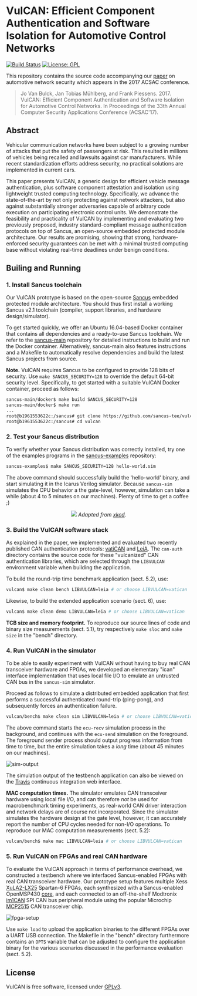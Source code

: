 # VulCAN: Efficient Component Authentication and Software Isolation for Automotive Control Networks
[![Build Status](https://travis-ci.org/sancus-tee/vulcan.svg?branch=master)](https://travis-ci.org/sancus-tee/vulcan)
[![License: GPL](https://img.shields.io/badge/License-GPL-blue.svg)](https://www.gnu.org/licenses/gpl-3.0)

This repository contains the source code accompanying our
[paper](https://distrinet.cs.kuleuven.be/software/sancus/publications/acsac17.pdf)
on automotive network security which appears in the 2017 ACSAC conference.

> Jo Van Bulck, Jan Tobias Mühlberg, and Frank Piessens. 2017. VulCAN:
> Efficient Component Authentication and Software Isolation for Automotive
> Control Networks. In Proceedings of the 33th Annual Computer Security
> Applications Conference (ACSAC'17).

## Abstract

Vehicular communication networks have been subject to a growing number of
attacks that put the safety of passengers at risk. This resulted in millions of
vehicles being recalled and lawsuits against car manufacturers. While recent
standardization efforts address security, no practical solutions are
implemented in current cars. 

This paper presents VulCAN, a generic design for efficient vehicle message
authentication, plus software component attestation and isolation using
lightweight trusted computing technology. Specifically, we advance the
state-of-the-art by not only protecting against network attackers, but also
against substantially stronger adversaries capable of arbitrary code execution
on participating electronic control units. We demonstrate the feasibility and
practicality of VulCAN by implementing and evaluating two previously
proposed, industry standard-compliant message authentication protocols on top
of Sancus, an open-source embedded protected module architecture. Our results
are promising, showing that strong, hardware-enforced security guarantees can
be met with a minimal trusted computing base without violating real-time
deadlines under benign conditions.

## Builing and Running

### 1. Install Sancus toolchain

Our VulCAN prototype is based on the open-source
[Sancus](https://distrinet.cs.kuleuven.be/software/sancus/) embedded protected
module architecture. You should thus first install a working Sancus v2.1
toolchain (compiler, support libraries, and hardware design/simulator).

To get started quickly, we offer an Ubuntu 16.04-based Docker container that
contains all dependencies and a ready-to-use Sancus toolchain. We refer to the
[sancus-main](https://github.com/sancus-tee/sancus-main/tree/master/docker)
repository for detailed instructions to build and run the Docker container.
Alternatively, sancus-main also features instructions and a Makefile to
automatically resolve dependencies and build the latest Sancus projects from
source.

**Note.** VulCAN requires Sancus to be configured to provide 128 bits of
security. Use `make SANCUS_SECURITY=128` to override the default 64-bit
security level. Specifically, to get started with a suitable VulCAN Docker
container, proceed as follows:

```bash
sancus-main/docker$ make build SANCUS_SECURITY=128
sancus-main/docker$ make run
...
root@b1961553622c:/sancus# git clone https://github.com/sancus-tee/vulcan.git
root@b1961553622c:/sancus# cd vulcan
```

### 2. Test your Sancus distribution

To verify whether your Sancus distribution was correctly installed, try one of
the examples programs in the
[sancus-examples](https://github.com/sancus-tee/sancus-examples) repository:

```bash
sancus-examples$ make SANCUS_SECURITY=128 hello-world.sim
```

The above command should successfully build the 'hello-world' binary, and start
simulating it in the Icarus Verilog simulator. Because `sancus-sim` simulates
the CPU behavior a the gate-level, however, simulation can take a while (about
4 to 5 minutes on our machines). Plenty of time to get a coffee ;)

<p align="center">
  <img src="https://distrinet.cs.kuleuven.be/software/sancus/sancus-sim_small.png"/>
  <em>Adapted from <a href="https://www.xkcd.com/303/">xkcd</a>.</em>
</p>


### 3. Build the VulCAN software stack

As explained in the paper, we implemented and evaluated two recently published
CAN authentication protocols:
[vatiCAN](https://www.infsec.cs.uni-saarland.de/~nuernberger/getbibtex.php?type=pdf&citation=nuernberger2016vatican&category=publications)
and [LeiA](https://www.cs.bham.ac.uk/~garciaf/publications/leia.pdf). The
`can-auth` directory contains the source code for these "vulcanized" CAN
authentication libraries, which are selected through the `LIBVULCAN`
environment variable when building the application.

To build the round-trip time benchmark application (sect. 5.2), use:

```bash
vulcan$ make clean bench LIBVULCAN=leia # or choose LIBVULCAN=vatican
```

Likewise, to build the extended application scenario (sect. 6), use:

```bash
vulcan$ make clean demo LIBVULCAN=leia # or choose LIBVULCAN=vatican
```

**TCB size and memory footprint.** To reproduce our source lines of code and
binary size measurements (sect. 5.1), try respectively `make sloc` and `make
size` in the "bench" directory.

### 4. Run VulCAN in the simulator

To be able to easily experiment with VulCAN without having to buy real CAN
transceiver hardware and FPGAs, we developed an elementary "ican" interface
implementation that uses local file I/O to emulate an untrusted CAN bus in the
`sancus-sim` simulator.

Proceed as follows to simulate a distributed embedded application that first
performs a successful authenticated round-trip (ping-pong), and subsequently
forces an authentication failure.

```bash
vulcan/bench$ make clean sim LIBVULCAN=leia # or choose LIBVULCAN=vatican
```

The above command starts the `ecu-recv` simulation process in the background,
and continues with the `ecu-send` simulation on the foreground. The foreground
sender process should output progress information from time to time, but the
entire simulation takes a *long* time (about 45 minutes on our machines).

![sim-output](https://distrinet.cs.kuleuven.be/software/vulcan/images/demo-sim.png)

The simulation output of the testbench application can also be viewed on the
[Travis](https://travis-ci.org/sancus-tee/vulcan) continuous integration web
interface.

**MAC computation times.** The simulator emulates CAN transceiver hardware
using local file I/O, and can therefore *not* be used for macrobenchmark timing
experiments, as real-world CAN driver interaction and network delays are of
course not incorporated. Since the simulator simulates the hardware design at
the gate level, however, it can accurately report the number of CPU cycles
needed for non-I/O operations. To reproduce our MAC computation measurements
(sect. 5.2):

```bash
vulcan/bench$ make mac LIBVULCAN=leia # or choose LIBVULCAN=vatican
```

### 5. Run VulCAN on FPGAs and real CAN hardware

To evaluate the VulCAN approach in terms of performance overhead, we
constructed a testbench where we interfaced Sancus-enabled FPGAs with real CAN
transceiver hardware. Our prototype setup features multiple Xess
[XuLA2-LX25](http://www.xess.com/shop/product/xula2-lx25/) Spartan-6 FPGAs,
each synthesized with a Sancus-enabled OpenMSP430
[core](https://github.com/sancus-tee/sancus-core), and each connected to an
off-the-shelf Modtronix [im1CAN](http://modtronix.com/im1can) SPI CAN bus
peripheral module using the popular Microchip
[MCP2515](http://www.microchip.com/wwwproducts/en/en010406) CAN transceiver
chip.

![fpga-setup](https://distrinet.cs.kuleuven.be/software/vulcan/images/demo.jpg)

Use `make load` to upload the application binaries to the different FPGAs over
a UART USB connection. The Makefile in the "bench" directory furthermore
contains an `OPTS` variable that can be adjusted to configure the application
binary for the various scenarios discussed in the performance evaluation (sect.
5.2).

## License

VulCAN is free software, licensed under [GPLv3](https://www.gnu.org/licenses/gpl-3.0).
